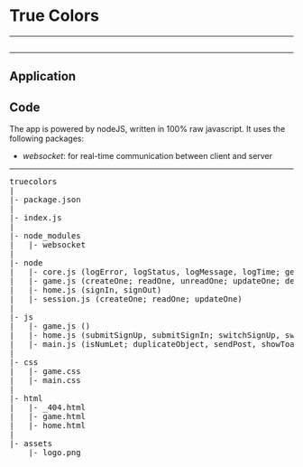 # True Colors


---
<pre>
</pre>
---

## Application

## Code
The app is powered by nodeJS, written in 100% raw javascript.
It uses the following packages:
* *websocket*: for real-time communication between client and server

---
<pre>
truecolors
|
|- package.json
|
|- index.js
|
|- node_modules
|   |- websocket
|
|- node
|   |- core.js (logError, logStatus, logMessage, logTime; getEnvironment, getContentType, getSchema, getAsset; isNumLet; renderHTML, constructHeaders, duplicateObject, alphabetizeArray; hashRandom, generateRandom, chooseRandom, rollRandom; accessDatabase)
|   |- game.js (createOne; readOne, unreadOne; updateOne; deleteOne)
|   |- home.js (signIn, signOut)
|   |- session.js (createOne; readOne; updateOne)
|
|- js
|   |- game.js ()
|   |- home.js (submitSignUp, submitSignIn; switchSignUp, switchSignIn)
|   |- main.js (isNumLet; duplicateObject, sendPost, showToast; searchSelect, selectOption, cancelSearch; generateRandom, sortRandom; resizeCanvas, clearCanvas, translateCanvas, rotateCanvas, drawLine, drawCircle, drawRectangle, drawImage, drawText)
|
|- css
|   |- game.css
|   |- main.css
|
|- html
|   |- _404.html
|   |- game.html
|   |- home.html
|
|- assets
	|- logo.png
</pre>
